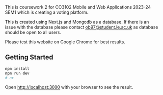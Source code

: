 This is coursework 2 for CO3102 Mobile and Web Applications 2023-24 SEM1 which is creating a voting platform.

This is created using Next.js and Mongodb as a database. If there is an issue with the database please contact ob97@student.le.ac.uk as database should be open to all users.

Please test this website on Google Chrome for best results.

## Getting Started

```bash
npm install
npm run dev
# or
```

Open [http://localhost:3000](http://localhost:3000) with your browser to see the result.

